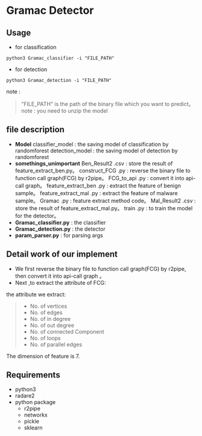 # Gramac Detector 

## Usage
- for classification
```
python3 Gramac_classifier -i "FILE_PATH"
```

- for detection
```
python3 Gramac_detection -i "FILE_PATH"
```
note : 
> "FILE_PATH" is the path of the binary file which you want to predict。
note : 
> you need to unzip the model


## file description
* **Model**
classifier_model : the saving model of classification by randomforest
detection_model : the saving model of detection by randomforest
* **somethings_unimportant**
Ben_Result2 .csv : store the result of feature_extract_ben.py。
construct_FCG .py : reverse the binary file to function call graph(FCG) by r2pipe。
FCG_to_api .py : convert it into api-call graph。
feature_extract_ben .py : extract the feature of benign sample。
feature_extract_mal .py : extract the feature of malware sample。
Gramac .py : feature extract method code。
Mal_Result2 .csv : store the result of feature_extract_mal.py。
train .py : to train the model for the detector。
* **Gramac_classifier.py** : the classifier
* **Gramac_detection.py** : the detector
* **param_parser.py** :  for parsing args

## Detail work of our implement

* We first reverse the binary file to function call graph(FCG) by r2pipe, then convert it into api-call graph 。
* Next ,to extract the attribute of FCG:


the attribute we extract:
>* No. of vertices
>* No. of edges
>* No. of in degree
>* No. of out degree
>* No. of connected Component
>* No. of loops
>* No. of parallel edges

The dimension of feature is 7.


## Requirements

* python3
* radare2
* python package
  * r2pipe
  * networkx
  * pickle
  * sklearn
